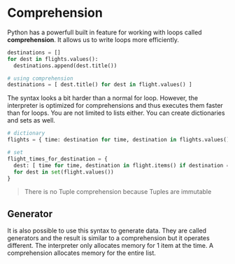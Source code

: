 # Comprehension

Python has a powerfull built in feature for working with loops called
**comprehension**. It allows us to write loops more efficiently.

```python
destinations = []
for dest in flights.values():
  destinations.append(dest.title())

# using comprehension
destinations = [ dest.title() for dest in flight.values() ]
```

The syntax looks a bit harder than a normal for loop. However, the interpreter
is optimized for comprehensions and thus executes them faster than for loops.
You are not limited to lists either. You can create dictionaries and sets as
well.

```python
# dictionary
flights = { time: destination for time, destination in flights.values() }

# set
flight_times_for_destination = {
  dest: [ time for time, destination in flight.items() if destination == dest]
  for dest in set(flight.values())
}
```

> There is no Tuple comprehension because Tuples are immutable

## Generator

It is also possible to use this syntax to generate data. They are called
generators and the result is similar to a comprehension but it operates
different. The interpreter only allocates memory for 1 item at the time. A
comprehension allocates memory for the entire list.
